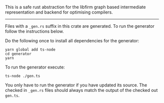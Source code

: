 This is a safe rust abstraction for the libfirm graph based intermediate
representation and backend for optimising compilers.

---

Files with a `_gen.rs` suffix in this crate are generated. To run
the generator follow the instructions below.

Do the following once to install all dependencies for the generator:

```
yarn global add ts-node 
cd generator
yarn 
```

To run the generator execute:

```
ts-node ./gen.ts
```

You only have to run the generator if you have updated its source.  The checked
in `_gen.rs` files should always match the output of the checked out `gen.ts`.
